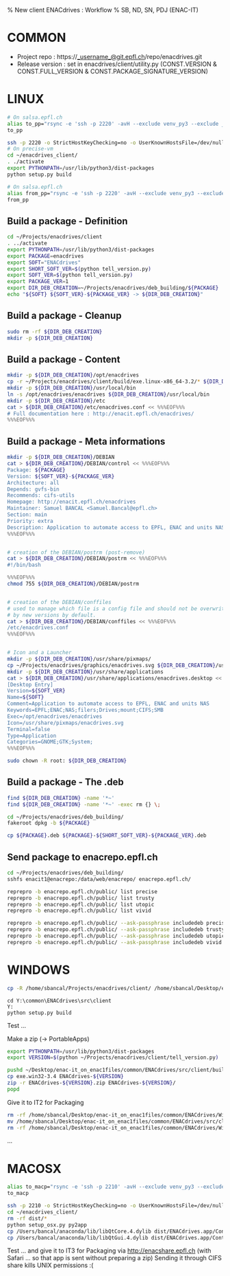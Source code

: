 % New client ENACdrives : Workflow
% SB, ND, SN, PDJ (ENAC-IT)


COMMON
======

* Project repo : https://_username_@git.epfl.ch/repo/enacdrives.git
* Release version : set in enacdrives/client/utility.py (CONST.VERSION & CONST.FULL_VERSION & CONST.PACKAGE_SIGNATURE_VERSION)


LINUX
=====

~~~ bash
# On salsa.epfl.ch
alias to_pp="rsync -e 'ssh -p 2220' -avH --exclude venv_py3 --exclude __pycache__  ~/Projects/enacdrives/client/ bancal@localhost:enacdrives_client/"
to_pp
~~~

~~~ bash
ssh -p 2220 -o StrictHostKeyChecking=no -o UserKnownHostsFile=/dev/null bancal@localhost
# On precise-vm
cd ~/enacdrives_client/
. ./activate 
export PYTHONPATH=/usr/lib/python3/dist-packages
python setup.py build
~~~

~~~ bash
# On salsa.epfl.ch
alias from_pp="rsync -e 'ssh -p 2220' -avH --exclude venv_py3 --exclude __pycache__ bancal@localhost:enacdrives_client/build/exe.linux-x86_64-3.2/ ~/Projects/enacdrives/client/build/exe.linux-x86_64-3.2/"
from_pp
~~~

Build a package - Definition
----------------------------

~~~ bash
cd ~/Projects/enacdrives/client
. ../activate
export PYTHONPATH=/usr/lib/python3/dist-packages
export PACKAGE=enacdrives
export SOFT="ENACdrives"
export SHORT_SOFT_VER=$(python tell_version.py)
export SOFT_VER=$(python tell_version.py)
export PACKAGE_VER=1
export DIR_DEB_CREATION=~/Projects/enacdrives/deb_building/${PACKAGE}
echo "${SOFT} ${SOFT_VER}-${PACKAGE_VER} -> ${DIR_DEB_CREATION}"
~~~

Build a package - Cleanup
-------------------------

~~~ bash
sudo rm -rf ${DIR_DEB_CREATION}
mkdir -p ${DIR_DEB_CREATION}
~~~


Build a package - Content
-------------------------

~~~ bash
mkdir -p ${DIR_DEB_CREATION}/opt/enacdrives
cp -r ~/Projects/enacdrives/client/build/exe.linux-x86_64-3.2/* ${DIR_DEB_CREATION}/opt/enacdrives/
mkdir -p ${DIR_DEB_CREATION}/usr/local/bin
ln -s /opt/enacdrives/enacdrives ${DIR_DEB_CREATION}/usr/local/bin
mkdir -p ${DIR_DEB_CREATION}/etc
cat > ${DIR_DEB_CREATION}/etc/enacdrives.conf << %%%EOF%%%
# Full documentation here : http://enacit.epfl.ch/enacdrives/
%%%EOF%%%
~~~


Build a package - Meta informations
-----------------------------------

~~~ bash
mkdir -p ${DIR_DEB_CREATION}/DEBIAN
cat > ${DIR_DEB_CREATION}/DEBIAN/control << %%%EOF%%%
Package: ${PACKAGE}
Version: ${SOFT_VER}-${PACKAGE_VER}
Architecture: all
Depends: gvfs-bin
Recommends: cifs-utils
Homepage: http://enacit.epfl.ch/enacdrives
Maintainer: Samuel BANCAL <Samuel.Bancal@epfl.ch>
Section: main
Priority: extra
Description: Application to automate access to EPFL, ENAC and units NAS
%%%EOF%%%


# creation of the DEBIAN/postrm (post-remove)
cat > ${DIR_DEB_CREATION}/DEBIAN/postrm << %%%EOF%%%
#!/bin/bash

%%%EOF%%%
chmod 755 ${DIR_DEB_CREATION}/DEBIAN/postrm


# creation of the DEBIAN/conffiles
# used to manage which file is a config file and should not be overwriten
# by new versions by default.
cat > ${DIR_DEB_CREATION}/DEBIAN/conffiles << %%%EOF%%%
/etc/enacdrives.conf
%%%EOF%%%


# Icon and a Launcher
mkdir -p ${DIR_DEB_CREATION}/usr/share/pixmaps/
cp ~/Projects/enacdrives/graphics/enacdrives.svg ${DIR_DEB_CREATION}/usr/share/pixmaps/
mkdir -p ${DIR_DEB_CREATION}/usr/share/applications
cat > ${DIR_DEB_CREATION}/usr/share/applications/enacdrives.desktop << %%%EOF%%%
[Desktop Entry]
Version=${SOFT_VER}
Name=${SOFT}
Comment=Application to automate access to EPFL, ENAC and units NAS
Keywords=EPFL;ENAC;NAS;filers;Drives;mount;CIFS;SMB
Exec=/opt/enacdrives/enacdrives
Icon=/usr/share/pixmaps/enacdrives.svg
Terminal=false
Type=Application
Categories=GNOME;GTK;System;
%%%EOF%%%

sudo chown -R root: ${DIR_DEB_CREATION}
~~~


Build a package - The .deb
--------------------------

~~~ bash
find ${DIR_DEB_CREATION} -name '*~'
find ${DIR_DEB_CREATION} -name '*~' -exec rm {} \;

cd ~/Projects/enacdrives/deb_building/
fakeroot dpkg -b ${PACKAGE}

cp ${PACKAGE}.deb ${PACKAGE}-${SHORT_SOFT_VER}-${PACKAGE_VER}.deb
~~~


Send package to enacrepo.epfl.ch
--------------------------------

~~~ bash
cd ~/Projects/enacdrives/deb_building/
sshfs enacit1@enacrepo:/data/web/enacrepo/ enacrepo.epfl.ch/

reprepro -b enacrepo.epfl.ch/public/ list precise
reprepro -b enacrepo.epfl.ch/public/ list trusty
reprepro -b enacrepo.epfl.ch/public/ list utopic
reprepro -b enacrepo.epfl.ch/public/ list vivid

reprepro -b enacrepo.epfl.ch/public/ --ask-passphrase includedeb precise enacdrives.deb
reprepro -b enacrepo.epfl.ch/public/ --ask-passphrase includedeb trusty enacdrives.deb
reprepro -b enacrepo.epfl.ch/public/ --ask-passphrase includedeb utopic enacdrives.deb
reprepro -b enacrepo.epfl.ch/public/ --ask-passphrase includedeb vivid enacdrives.deb
~~~


WINDOWS
=======

<SB>

~~~ bash
cp -R /home/sbancal/Projects/enacdrives/client/ /home/sbancal/Desktop/enac-it_on_enac1files/common/ENACdrives/src/; rm -rf /home/sbancal/Desktop/enac-it_on_enac1files/common/ENACdrives/src/client/build/exe.win32-3.4
~~~

~~~
cd Y:\common\ENACdrives\src\client
Y:
python setup.py build
~~~

Test ...

Make a zip (-> PortableApps)
~~~ bash
export PYTHONPATH=/usr/lib/python3/dist-packages
export VERSION=$(python ~/Projects/enacdrives/client/tell_version.py)

pushd ~/Desktop/enac-it_on_enac1files/common/ENACdrives/src/client/build/
cp exe.win32-3.4 ENACdrives-${VERSION}
zip -r ENACdrives-${VERSION}.zip ENACdrives-${VERSION}/
popd
~~~

Give it to IT2 for Packaging
~~~ bash
rm -rf /home/sbancal/Desktop/enac-it_on_enac1files/common/ENACdrives/Windows/built
mv /home/sbancal/Desktop/enac-it_on_enac1files/common/ENACdrives/src/client/build/exe.win32-3.4 /home/sbancal/Desktop/enac-it_on_enac1files/common/ENACdrives/Windows/built
rm -rf /home/sbancal/Desktop/enac-it_on_enac1files/common/ENACdrives/Windows/built/enacdrives.conf /home/sbancal/Desktop/enac-it_on_enac1files/common/ENACdrives/Windows/built/enacdrives.cache /home/sbancal/Desktop/enac-it_on_enac1files/common/ENACdrives/Windows/built/execution_output.txt
~~~

<ND>
...



MACOSX
======

~~~ bash
alias to_macp="rsync -e 'ssh -p 2210' -avH --exclude venv_py3 --exclude __pycache__  ~/Projects/enacdrives/client/ bancal@localhost:enacdrives_client/"
to_macp
~~~

~~~ bash
ssh -p 2210 -o StrictHostKeyChecking=no -o UserKnownHostsFile=/dev/null bancal@localhost
cd ~/enacdrives_client/
rm -rf dist/*
python setup_osx.py py2app
cp /Users/bancal/anaconda/lib/libQtCore.4.dylib dist/ENACdrives.app/Contents/Resources/lib/
cp /Users/bancal/anaconda/lib/libQtGui.4.dylib dist/ENACdrives.app/Contents/Resources/lib/
~~~

Test ... and give it to IT3 for Packaging via http://enacshare.epfl.ch (with Safari ... so that app is sent without preparing a zip)
Sending it through CIFS share kills UNIX permissions :(

